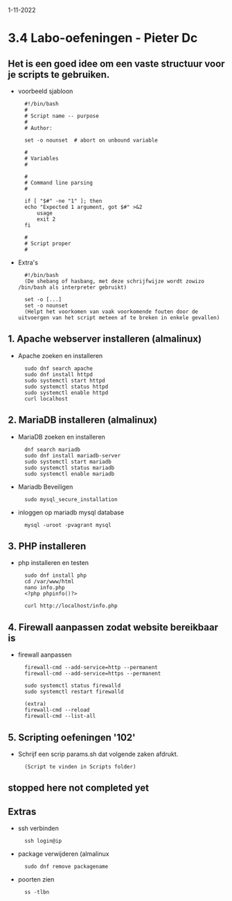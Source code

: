 1-11-2022 

# 3.4 Labo-oefeningen - Pieter Dc

## Het is een goed idee om een vaste structuur voor je scripts te gebruiken.

- voorbeeld sjabloon

        #!/bin/bash
        #
        # Script name -- purpose
        #
        # Author: 

        set -o nounset  # abort on unbound variable

        #
        # Variables
        #

        #
        # Command line parsing
        #

        if [ "$#" -ne "1" ]; then
        echo "Expected 1 argument, got $#" >&2
            usage
            exit 2
        fi

        #
        # Script proper
        #

- Extra's

        #!/bin/bash 
        (De shebang of hasbang, met deze schrijfwijze wordt zowizo /bin/bash als interpreter gebruikt)

        set -o [...]
        set -o nounset
        (Helpt het voorkomen van vaak voorkomende fouten door de uitvoergen van het script meteen af te breken in enkele gevallen)

## 1. Apache webserver installeren (almalinux)

- Apache zoeken en installeren

        sudo dnf search apache
        sudo dnf install httpd
        sudo systemctl start httpd
        sudo systemctl status httpd
        sudo systemctl enable httpd
        curl localhost

## 2. MariaDB installeren (almalinux)

- MariaDB zoeken en installeren

        dnf search mariadb
        sudo dnf install mariadb-server
        sudo systemctl start mariadb
        sudo systemctl status mariadb
        sudo systemctl enable mariadb

- Mariadb Beveiligen

        sudo mysql_secure_installation

- inloggen op mariadb mysql database

        mysql -uroot -pvagrant mysql


## 3. PHP installeren

- php installeren en testen

        sudo dnf install php
        cd /var/www/html
        nano info.php
        <?php phpinfo()?>

        curl http://localhost/info.php

## 4. Firewall aanpassen zodat website bereikbaar is

- firewall aanpassen

        firewall-cmd --add-service=http --permanent
        firewall-cmd --add-service=https --permanent

        sudo systemctl status firewalld
        sudo systemctl restart firewalld

        (extra)
        firewall-cmd --reload
        firewall-cmd --list-all

## 5. Scripting oefeningen '102'

- Schrijf een scrip params.sh dat volgende zaken afdrukt.

        (Script te vinden in Scripts folder)

## stopped here not completed yet

## Extras

- ssh verbinden

        ssh login@ip

- package verwijderen (almalinux

        sudo dnf remove packagename

- poorten zien

        ss -tlbn


